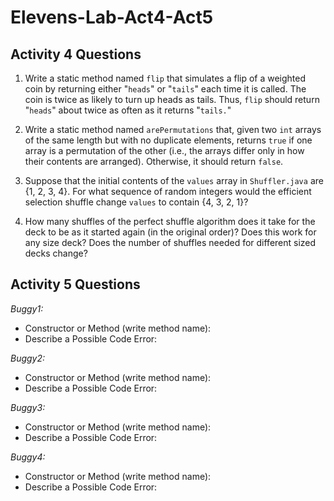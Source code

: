 # Elevens-Lab-Act4-Act5

<H2> Activity 4 Questions </H2>

1. Write a static method named `flip` that simulates a flip of a weighted coin by returning either
"`heads`" or "`tails`" each time it is called. The coin is twice as likely to turn up heads as tails.
Thus, `flip` should return "`heads`" about twice as often as it returns "`tails.`"






1. Write a static method named `arePermutations` that, given two `int` arrays of the same length
but with no duplicate elements, returns `true` if one array is a permutation of the other (i.e., the
arrays differ only in how their contents are arranged). Otherwise, it should return `false`.






1. Suppose that the initial contents of the `values` array in `Shuffler.java` are {1, 2, 3,
4}. For what sequence of random integers would the efficient selection shuffle change `values` to
contain {4, 3, 2, 1}?





1. How many shuffles of the perfect shuffle algorithm does it take for the deck to be as it started again (in the original order)?  Does this work for any size deck?  Does the number of shuffles needed for different sized decks change?



<H2> Activity 5 Questions </H2>

_*Buggy1:*_  

* Constructor or Method (write method name):
* Describe a Possible Code Error:




_*Buggy2:*_
  * Constructor or Method (write method name):
  * Describe a Possible Code Error:



_*Buggy3:*_

* Constructor or Method (write method name):
* Describe a Possible Code Error:



_*Buggy4:*_

* Constructor or Method (write method name):
* Describe a Possible Code Error:
